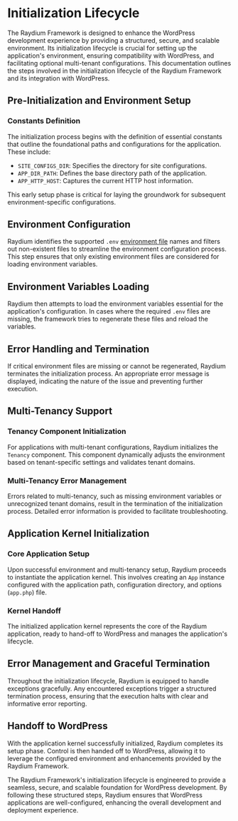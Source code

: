 # Initialization Lifecycle

The Raydium Framework is designed to enhance the WordPress development experience by providing a structured, secure, and scalable environment. Its initialization lifecycle is crucial for setting up the application's environment, ensuring compatibility with WordPress, and facilitating optional multi-tenant configurations. This documentation outlines the steps involved in the initialization lifecycle of the Raydium Framework and its integration with WordPress.

## Pre-Initialization and Environment Setup

### Constants Definition
The initialization process begins with the definition of essential constants that outline the foundational paths and configurations for the application. These include:

- `SITE_CONFIGS_DIR`: Specifies the directory for site configurations.
- `APP_DIR_PATH`: Defines the base directory path of the application.
- `APP_HTTP_HOST`: Captures the current HTTP host information.

This early setup phase is critical for laying the groundwork for subsequent environment-specific configurations.

## Environment Configuration

Raydium identifies the supported `.env` [environment file](../customization/environment-file) names and filters out non-existent files to streamline the environment configuration process. This step ensures that only existing environment files are considered for loading environment variables.

## Environment Variables Loading

Raydium then attempts to load the environment variables essential for the application's configuration. In cases where the required `.env` files are missing, the framework tries to regenerate these files and reload the variables.

## Error Handling and Termination
If critical environment files are missing or cannot be regenerated, Raydium terminates the initialization process. An appropriate error message is displayed, indicating the nature of the issue and preventing further execution.

## Multi-Tenancy Support

### Tenancy Component Initialization
For applications with multi-tenant configurations, Raydium initializes the `Tenancy` component. This component dynamically adjusts the environment based on tenant-specific settings and validates tenant domains.

### Multi-Tenancy Error Management
Errors related to multi-tenancy, such as missing environment variables or unrecognized tenant domains, result in the termination of the initialization process. Detailed error information is provided to facilitate troubleshooting.

## Application Kernel Initialization

### Core Application Setup
Upon successful environment and multi-tenancy setup, Raydium proceeds to instantiate the application kernel. This involves creating an `App` instance configured with the application path, configuration directory, and options (`app.php`) file.

### Kernel Handoff
The initialized application kernel represents the core of the Raydium application, ready to hand-off to WordPress and manages the application's lifecycle.

## Error Management and Graceful Termination

Throughout the initialization lifecycle, Raydium is equipped to handle exceptions gracefully. Any encountered exceptions trigger a structured termination process, ensuring that the execution halts with clear and informative error reporting.

## Handoff to WordPress

With the application kernel successfully initialized, Raydium completes its setup phase. Control is then handed off to WordPress, allowing it to leverage the configured environment and enhancements provided by the Raydium Framework.

The Raydium Framework's initialization lifecycle is engineered to provide a seamless, secure, and scalable foundation for WordPress development. By following these structured steps, Raydium ensures that WordPress applications are well-configured, enhancing the overall development and deployment experience.
